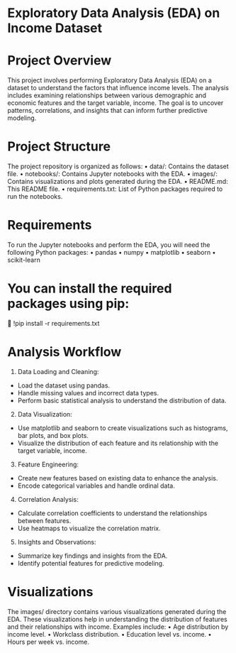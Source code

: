 # Exploratory Data Analysis (EDA) on Income Dataset
# Project Overview
This project involves performing Exploratory Data Analysis (EDA) on a dataset to understand the factors that influence income levels. The analysis includes examining relationships between various demographic and economic features and the target variable, income. The goal is to uncover patterns, correlations, and insights that can inform further predictive modeling.
# Project Structure
The project repository is organized as follows:
•	data/: Contains the dataset file.
•	notebooks/: Contains Jupyter notebooks with the EDA.
•	images/: Contains visualizations and plots generated during the EDA.
•	README.md: This README file.
•	requirements.txt: List of Python packages required to run the notebooks.
# Requirements
To run the Jupyter notebooks and perform the EDA, you will need the following Python packages:
•	pandas
•	numpy
•	matplotlib
•	seaborn
•	scikit-learn
# You can install the required packages using pip:
	!pip install -r requirements.txt

# Analysis Workflow
1.	Data Loading and Cleaning:
* Load the dataset using pandas.
*	Handle missing values and incorrect data types.
*	Perform basic statistical analysis to understand the distribution of data.
2.	Data Visualization:
*	Use matplotlib and seaborn to create visualizations such as histograms, bar plots, and box plots.
*	Visualize the distribution of each feature and its relationship with the target variable, income.
3.	Feature Engineering:
*	Create new features based on existing data to enhance the analysis.
*	Encode categorical variables and handle ordinal data.
4.	Correlation Analysis:
*	Calculate correlation coefficients to understand the relationships between features.
*	Use heatmaps to visualize the correlation matrix.
5.	Insights and Observations:
*	Summarize key findings and insights from the EDA.
*	Identify potential features for predictive modeling.
# Visualizations
The images/ directory contains various visualizations generated during the EDA. These visualizations help in understanding the distribution of features and their relationships with income. Examples include:
•	Age distribution by income level.
•	Workclass distribution.
•	Education level vs. income.
•	Hours per week vs. income.



 
